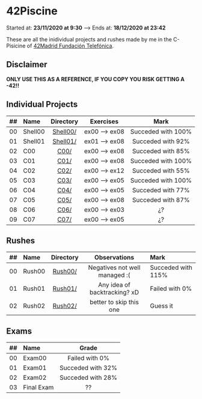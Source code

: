 # 42Piscine

Started at: **23/11/2020 at 9:30** --> Ends at: **18/12/2020 at 23:42**

These are all the inidividual projects and rushes made by me in the C-Pisicine of [42Madrid Fundación Telefónica](https://www.42madrid.com/).

## Disclaimer
**ONLY USE THIS AS A REFERENCE, IF YOU COPY YOU RISK GETTING A -42!!**

## Individual Projects

|  ##  |			Name				|	Directory	|	Exercises			| Mark |
|:----:|:-----------------------------------|:-------------:|:------------------:|:--------------:|
|  00  |Shell00								|	[Shell00/](https://github.com/alogarci/42Piscine/tree/master/Shell00)		| ex00 --> ex08			| Succeded with 100% |
|  01  |Shell01							|	[Shell01/](https://github.com/alogarci/42Piscine/tree/master/Shell01)		| ex01 --> ex08 | Succeded with 92% |
|  02  |C00								|	[C00/](https://github.com/alogarci/42Piscine/tree/master/C00)		| ex00 --> ex08			| Succeded with 85% |
|  03  |C01					|	[C01/](https://github.com/alogarci/42Piscine/tree/master/C01)		| ex00 --> ex08 | Succeded with 100% |
|  04  |C02					|	[C02/](https://github.com/alogarci/42Piscine/tree/master/C02)		| ex00 --> ex12 | Succeded with 55% |
|  05  |C03					|	[C03/](https://github.com/alogarci/42Piscine/tree/master/C03)		| ex00 --> ex05 | Succeded with 100% |
|  06  |C04					|	[C04/](https://github.com/alogarci/42Piscine/tree/master/C04)		| ex00 --> ex05 | Succeded with 77% |
|  07  |C05					|	[C05/](https://github.com/alogarci/42Piscine/tree/master/C05)		| ex00 --> ex08 | Succeded with 87% |
|  08  |C06					|	[C06/](https://github.com/alogarci/42Piscine/tree/master/C06)		| ex00 --> ex03 | ¿? |
|  09  |C07					|	[C07/](https://github.com/alogarci/42Piscine/tree/master/C07)		| ex00 --> ex05 | ¿? |

## Rushes

|  ##  |			Name				|	Directory	|	Observations | Mark |
|:----:|:-----------------------------------|:-------------:|:------------------:|:----------|
|  00  |Rush00					|	[Rush00/](https://github.com/alogarci/42Piscine/tree/master/Rush00)		| Negatives not well managed :( | Succeded with 115% |
|  01  |Rush01					|	[Rush01/](https://github.com/alogarci/42Piscine/tree/master/Rush01)		| Any idea of backtracking? xD | Failed with 0% |
|  02  |Rush02					|	[Rush02/](https://github.com/alogarci/42Piscine/tree/master/Rush02)		| better to skip this one | Guess it |

## Exams

|  ##  |  Name  |	       Grade	      |
|:----:|:-------|:-------------------:|
|  00  | Exam00	|		Failed with 0%		|
|  01  | Exam01	|		Succeded with 32%	|
|  02  | Exam02	|		Succeded with 28%	  |
|  03  | Final Exam |		??	          |
